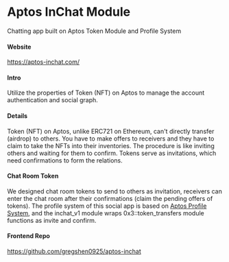 # Aptos InChat Module
Chatting app built on Aptos Token Module and Profile System

#### Website
https://aptos-inchat.com/

#### Intro
Utilize the properties of Token (NFT) on Aptos to manage the account authentication and social graph.

#### Details
Token (NFT) on Aptos, unlike ERC721 on Ethereum, can't directly transfer (airdrop) to others. You have to make offers to receivers and they have to claim to take the NFTs into their inventories. The procedure is like inviting others and waiting for them to confirm. Tokens serve as invitations, which need confirmations to form the relations.

#### Chat Room Token
We designed chat room tokens to send to others as invitation, receivers can enter the chat room after their confirmations (claim the pending offers of tokens). The profile system of this social app is based on [Aptos Profile System](https://github.com/JustaLiang/aptos-profile-system), and the inchat_v1 module wraps 0x3::token_transfers module functions as invite and confirm.

#### Frontend Repo
https://github.com/gregshen0925/aptos-inchat
